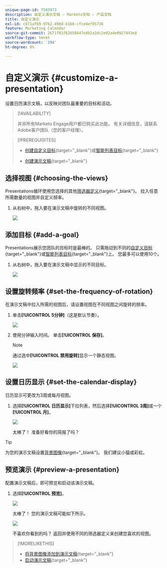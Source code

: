 ```yaml
---
unique-page-id: 7503973
description: 自定义演示文稿 — Marketo文档 — 产品文档
title: 自定义演示
exl-id: c871afb9-9762-498d-b168-cfce4ef05736
feature: Marketing Calendar
source-git-commit: 2671f81f62658447e4b2a3dc2e02a4e0927443e8
workflow-type: tm+mt
source-wordcount: '294'
ht-degree: 0%

---
```


# 自定义演示 {#customize-a-presentation}

设置日历演示文稿，以反映对团队最重要的目标和活动。

>[!AVAILABILITY]
>
>
>并非所有Marketo Engage用户都已购买此功能。 有关详细信息，请联系Adobe客户团队（您的客户经理）。

>[!PREREQUISITES]
>
>* [创建自定义目标](/help/marketo/product-docs/core-marketo-concepts/marketing-calendar/calendar-hd/create-a-custom-goal.md){target="_blank"}或[智能列表目标](/help/marketo/product-docs/core-marketo-concepts/marketing-calendar/calendar-hd/create-a-smart-list-goal.md){target="_blank"}
>
>* [创建演示文稿](/help/marketo/product-docs/core-marketo-concepts/marketing-calendar/calendar-hd/create-a-presentation.md){target="_blank"}

## 选择视图 {#choosing-the-views}

Presentations循环使用您选择的其他[筛选器定义](/help/marketo/product-docs/core-marketo-concepts/marketing-calendar/working-with-the-calendar/filtering-the-marketing-calendar.md){target="_blank"}。 拉入任意所需数量的视图并自定义频率。

1. 从右树中，拖入要在演示文稿中旋转的不同视图。

   ![](assets/image2015-3-18-13-3a6-3a10.png)

## 添加目标 {#add-a-goal}

Presentations展示您团队的目标时是最棒的。 只需拖动到不同的[自定义目标](/help/marketo/product-docs/core-marketo-concepts/marketing-calendar/calendar-hd/create-a-custom-goal.md){target="_blank"}或[智能列表目标](/help/marketo/product-docs/core-marketo-concepts/marketing-calendar/calendar-hd/create-a-smart-list-goal.md){target="_blank"}上。 您最多可以使用10个。

1. 从右树中，拖入要在演示文稿中显示的不同目标。

   ![](assets/image2015-3-24-14-3a23-3a26.png)

## 设置旋转频率 {#set-the-frequency-of-rotation}

在演示文稿中拉入所需的视图后，请设置视图在不同视图之间旋转的频率。

1. 单击&#x200B;**[!UICONTROL 5分钟]**（这是默认节奏）。

   ![](assets/image2015-3-18-13-3a17-3a29.png)

1. 使用分钟输入时间。 单击&#x200B;**[!UICONTROL 保存]**。

   >[!NOTE]
   >
   >通过选中&#x200B;**[!UICONTROL 禁用旋转]**&#x200B;显示一个静态视图。

   ![](assets/image2015-3-18-13-3a22-3a18.png)

## 设置日历显示 {#set-the-calendar-display}

日历显示可更改为3周或每月视图。

1. 选择&#x200B;**[!UICONTROL 日历显示]**&#x200B;下拉列表，然后选择&#x200B;**[!UICONTROL 3周]**&#x200B;或一个&#x200B;**[!UICONTROL 月]**。

   ![](assets/image2015-3-18-13-3a27-3a37.png)

   太棒了！ 准备好看你的简报了吗？

>[!TIP]
>
>为您的演示文稿设置[背景图像](/help/marketo/product-docs/core-marketo-concepts/marketing-calendar/calendar-hd/add-a-background-image-to-a-presentation.md){target="_blank"}。 我们建议小猫或彩虹。

## 预览演示 {#preview-a-presentation}

配置演示文稿后，即可预览和启动该演示文稿。

1. 选择&#x200B;**[!UICONTROL 预览]**。

   ![](assets/image2015-3-18-13-3a37-3a55.png)

   太棒了！ 您的演示文稿可能如下所示。

   ![](assets/image2015-3-24-14-3a29-3a29.png)

   不喜欢你看到的吗？ 返回并使用不同的筛选器定义来创建您喜欢的视图。

>[!MORELIKETHIS]
>
>* [将背景图像添加到演示文稿](/help/marketo/product-docs/core-marketo-concepts/marketing-calendar/calendar-hd/add-a-background-image-to-a-presentation.md){target="_blank"}
>* [启动演示文稿](/help/marketo/product-docs/core-marketo-concepts/marketing-calendar/calendar-hd/launch-a-presentation.md){target="_blank"}

